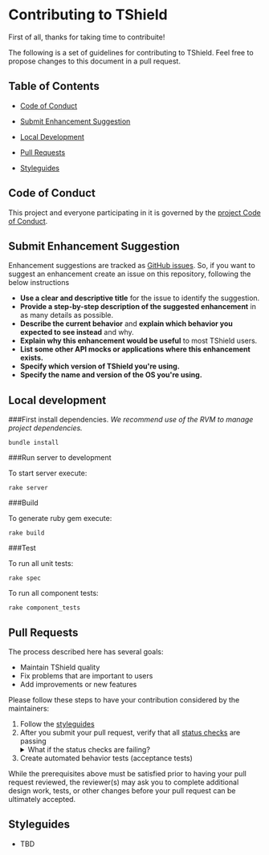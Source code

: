 # Contributing to TShield

First of all, thanks for taking time to contribuite!

The following is a set of guidelines for contributing to TShield. Feel free to propose changes to this document in a pull request.

## Table of Contents

*   [Code of Conduct](#code-of-conduct)

*   [Submit Enhancement Suggestion](#submit-enhancement-suggestion)
 
*   [Local Development](#local-development)
 
*   [Pull Requests](#pull-requests)
 
*   [Styleguides](#styleguides)

## Code of Conduct
This project and everyone participating in it is governed by the [project Code of Conduct](CODE_OF_CONDUCT.md).

## Submit Enhancement Suggestion

Enhancement suggestions are tracked as [GitHub issues](https://guides.github.com/features/issues/). So, if you want to suggest an enhancement create an issue on this repository, following the below instructions

*   **Use a clear and descriptive title** for the issue to identify the suggestion.
*   **Provide a step-by-step description of the suggested enhancement** in as many details as possible.
*   **Describe the current behavior** and **explain which behavior you expected to see instead** and why.
*   **Explain why this enhancement would be useful** to most TShield users.
*   **List some other API mocks or applications where this enhancement exists.**
*   **Specify which version of TShield you're using.**
*   **Specify the name and version of the OS you're using.**

## Local development

###First install dependencies.
_We recommend use of the RVM to manage project dependencies._

```shell script
bundle install
```

###Run server to development

To start server execute:

`rake server`

###Build

To generate ruby gem execute:

`rake build`

###Test

To run all unit tests:

`rake spec`

To run all component tests:

`rake component_tests`

## Pull Requests

The process described here has several goals:

* Maintain TShield quality
* Fix problems that are important to users
* Add improvements or new features

Please follow these steps to have your contribution considered by the maintainers:

1.  Follow the [styleguides](#styleguides)
2.  After you submit your pull request, verify that all [status checks](https://help.github.com/articles/about-status-checks/) are passing <details><summary>What if the status checks are failing?</summary>If a status check is failing, and you believe that the failure is unrelated to your change, please leave a comment on the pull request explaining why you believe the failure is unrelated. A maintainer will re-run the status check for you. If we conclude that the failure was a false positive, then we will open an issue to track that problem with our status check suite.</details>
3.  Create automated behavior tests (acceptance tests)

While the prerequisites above must be satisfied prior to having your pull request reviewed, the reviewer(s) may ask you to complete additional design work, tests, or other changes before your pull request can be ultimately accepted.

## Styleguides
*   TBD
